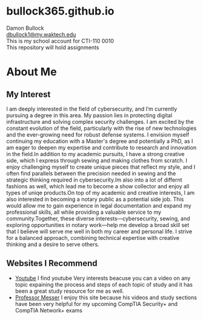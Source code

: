 # bullock365.github.io
Damon Bullock  
dbullock1@my.waktech.edu  
This is my school account for CTI-110 0010  
This repository will hold assignments  
# About Me  
## My Interest 
  I am deeply interested in the field of cybersecurity, and I’m currently pursuing a degree in this area. My passion lies in protecting digital infrastructure and solving complex security challenges. I am excited by the constant evolution of the field, particularly with the rise of new technologies and the ever-growing need for robust defense systems. I envision myself continuing my education with a Master's degree and potentially a PhD, as I am eager to deepen my expertise and contribute to research and innovation in the field.In addition to my academic pursuits, I have a strong creative side, which I express through sewing and making clothes from scratch. I enjoy challenging myself to create unique pieces that reflect my style, and I often find parallels between the precision needed in sewing and the strategic thinking required in cybersecurity.Im also into a lot of differnt fashions as well, which lead me to become a show collector and enjoy all types of uniqe products.On top of my academic and creative interests, I am also interested in becoming a notary public as a potential side job. This would allow me to gain experience in legal documentation and expand my professional skills, all while providing a valuable service to my community.Together, these diverse interests—cybersecurity, sewing, and exploring opportunities in notary work—help me develop a broad skill set that I believe will serve me well in both my career and personal life. I strive for a balanced approach, combining technical expertise with creative thinking and a desire to serve others.
## Websites I Recommend  
 * [Youtube](www.youtube.com) I find youtube Very interests beacuse you can a video on any topic expaining the process and steps of each topic of study and it has been a great study resource for me as well.  
 * [Professor Messer](www.professormesser.com) I enjoy this site because his videos and study sections have been very helpful for my upcoming CompTIA Security+ and CompTIA Network+ exams
